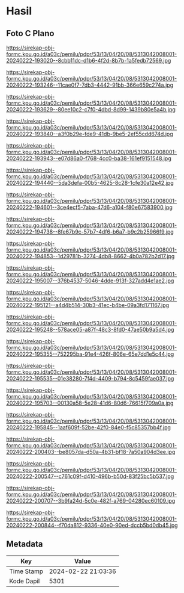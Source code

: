 # Hasil

## Foto C Plano

https://sirekap-obj-formc.kpu.go.id/a03c/pemilu/pdpr/53/13/04/20/08/5313042008001-20240222-193020--8cbb11dc-d1b6-4f2d-8b7b-1a5fedb72569.jpg

https://sirekap-obj-formc.kpu.go.id/a03c/pemilu/pdpr/53/13/04/20/08/5313042008001-20240222-193246--11cae0f7-7db3-4442-91bb-366e659c274a.jpg

https://sirekap-obj-formc.kpu.go.id/a03c/pemilu/pdpr/53/13/04/20/08/5313042008001-20240222-193629--80ee10c2-c7f0-4dbd-8d99-1439b80e5a4b.jpg

https://sirekap-obj-formc.kpu.go.id/a03c/pemilu/pdpr/53/13/04/20/08/5313042008001-20240222-193840--a3f0b29e-fde9-41db-9be5-2ef55cdd674d.jpg

https://sirekap-obj-formc.kpu.go.id/a03c/pemilu/pdpr/53/13/04/20/08/5313042008001-20240222-193943--e07d86a0-f768-4cc0-ba38-161ef9151548.jpg

https://sirekap-obj-formc.kpu.go.id/a03c/pemilu/pdpr/53/13/04/20/08/5313042008001-20240222-194440--5da3defa-00b5-4625-8c28-1cfe30a12e42.jpg

https://sirekap-obj-formc.kpu.go.id/a03c/pemilu/pdpr/53/13/04/20/08/5313042008001-20240222-194601--3ce4ecf5-7aba-47d6-a104-f80e67583900.jpg

https://sirekap-obj-formc.kpu.go.id/a03c/pemilu/pdpr/53/13/04/20/08/5313042008001-20240222-194738--8fe67b9c-57b7-4df6-b6a7-b9c2b25966f9.jpg

https://sirekap-obj-formc.kpu.go.id/a03c/pemilu/pdpr/53/13/04/20/08/5313042008001-20240222-194853--1d29781b-3274-4db8-8662-4b0a782b2d17.jpg

https://sirekap-obj-formc.kpu.go.id/a03c/pemilu/pdpr/53/13/04/20/08/5313042008001-20240222-195007--376b4537-5046-4dde-913f-327add4e1ae2.jpg

https://sirekap-obj-formc.kpu.go.id/a03c/pemilu/pdpr/53/13/04/20/08/5313042008001-20240222-195121--a4d4b514-30b3-41ec-b4be-09a3fd171167.jpg

https://sirekap-obj-formc.kpu.go.id/a03c/pemilu/pdpr/53/13/04/20/08/5313042008001-20240222-195248--578ace05-a87f-48c3-8fd0-47ae50b9a5d4.jpg

https://sirekap-obj-formc.kpu.go.id/a03c/pemilu/pdpr/53/13/04/20/08/5313042008001-20240222-195355--752295ba-91e4-426f-806e-65e7dd1e5c44.jpg

https://sirekap-obj-formc.kpu.go.id/a03c/pemilu/pdpr/53/13/04/20/08/5313042008001-20240222-195535--01e38280-7f4d-4409-b794-8c5459fae037.jpg

https://sirekap-obj-formc.kpu.go.id/a03c/pemilu/pdpr/53/13/04/20/08/5313042008001-20240222-195703--00130a58-5e28-41d6-80d6-76615f709a0a.jpg

https://sirekap-obj-formc.kpu.go.id/a03c/pemilu/pdpr/53/13/04/20/08/5313042008001-20240222-195845--1aaf609f-52be-42f0-84e0-f5c85357bb4f.jpg

https://sirekap-obj-formc.kpu.go.id/a03c/pemilu/pdpr/53/13/04/20/08/5313042008001-20240222-200403--be8057da-d50a-4b31-bf18-7a50a904d3ee.jpg

https://sirekap-obj-formc.kpu.go.id/a03c/pemilu/pdpr/53/13/04/20/08/5313042008001-20240222-200547--c761c09f-d410-496b-b50d-83f25bc5b537.jpg

https://sirekap-obj-formc.kpu.go.id/a03c/pemilu/pdpr/53/13/04/20/08/5313042008001-20240222-200707--3b9fa24d-5c0e-482f-a769-04280ec60109.jpg

https://sirekap-obj-formc.kpu.go.id/a03c/pemilu/pdpr/53/13/04/20/08/5313042008001-20240222-200844--f70da812-9336-40e0-90ed-dccb5bd0db45.jpg


## Metadata

| Key        | Value               |
| ---------- | ------------------- |
| Time Stamp | 2024-02-22 21:03:36 |
| Kode Dapil | 5301                |



